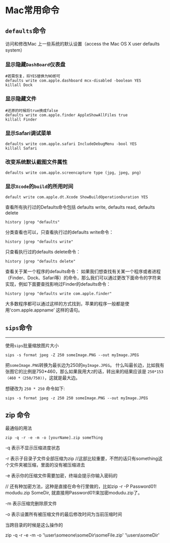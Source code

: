# Mac常用命令

## `defaults`命令
访问和修改Mac 上一些系统的默认设置（access the Mac OS X user defaults system）

### 显示隐藏`DashBoard`仪表盘
```
#若需恢复，将YES替换为NO即可
defaults write com.apple.dashboard mcx-disabled -boolean YES
killall Dock
```

### 显示隐藏文件
```
#还原的时候将true换成false
defaults write com.apple.finder AppleShowAllFiles true
killall Finder
```

### 显示Safari调试菜单
```
defaults write com.apple.safari IncludeDebugMenu -bool YES
killall Safari
```

### 改变系统默认截图文件属性
```
defaults write com.apple.screencapture type (jpg, jpeg, png)
```

### 显示`Xcode`的`build`的所用时间
```
default write com.apple.dt.Xcode ShowBuildOperationDuration YES
```

查看所有执行过的Defaults命令包括 defaults write, defaults read, defaults delete
```
history |grep "defaults"
```
分类查看也可以，只查看执行过的defaults write命令：
```
history |grep "defaults write"
```
只查看执行过的defaults delete命令：
```
history |grep "defaults delete"
```
查看关于某一个程序的defaults命令：
如果我们想查找有关某一个程序或者进程（Finder、Dock、Safari等）的命令，那么我们可以通过更改下面命令的字符来实现，例如下面要查找影响过Finder的defaults命令：
```
history |grep "defaults write com.apple.finder"
```
大多数程序都可以通过这样的方式找到，苹果的程序一般都是使用‘com.apple.appname’ 这样的语句。


## `sips`命令
---

使用`sips`批量缩放图片大小
```
sips -s format jpeg -Z 250 someImage.PNG --out myImage.JPEG
```

把`someImage.PNG`转换为最长边为250的`myImage.JPEG`。
什么叫最长边，比如我有张图它的比例是750*460，那么如果我用大`Z`的话，转出来的结果应该是 `250*153（460 *（250/750))`，这就是最大边。

想硬改为 `250 * 250` 命令如下:
```
sips -s format jpeg -z 250 250 someImage.PNG --out myImage.JPEG
```

## zip 命令


最通俗的用法
```
zip -q -r -e -m -o [yourName].zip someThing
```
-q 表示不显示压缩进度状态

-r 表示子目录子文件全部压缩为zip  //这部比较重要，不然的话只有something这个文件夹被压缩，里面的没有被压缩进去

-e 表示你的压缩文件需要加密，终端会提示你输入密码的

// 还有种加密方法，这种是直接在命令行里做的，比如zip -r -P Password01! modudu.zip SomeDir, 就直接用Password01!来加密modudu.zip了。

-m 表示压缩完删除原文件

-o 表示设置所有被压缩文件的最后修改时间为当前压缩时间

 

当跨目录的时候是这么操作的

zip -q -r -e -m -o '\user\someone\someDir\someFile.zip' '\users\someDir'